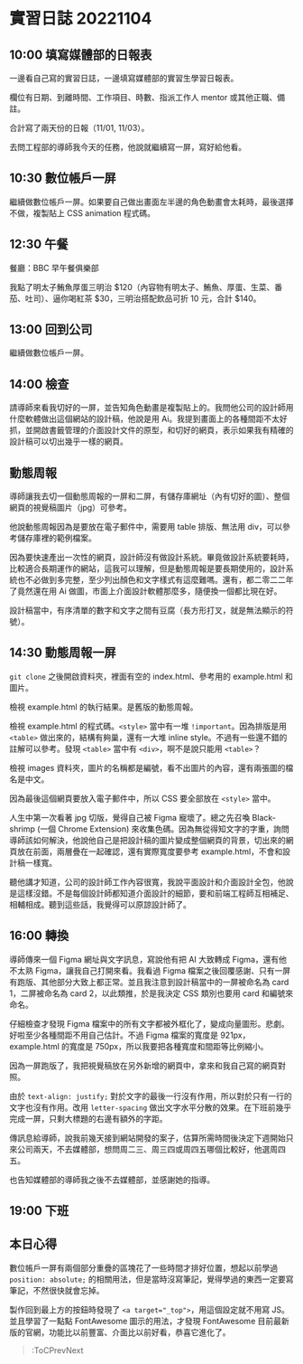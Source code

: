 # 實習日誌 20221104

## 10:00 填寫媒體部的日報表

一邊看自己寫的實習日誌，一邊填寫媒體部的實習生學習日報表。

欄位有日期、到離時間、工作項目、時數、指派工作人 mentor 或其他正職、備註。

合計寫了兩天份的日報（11/01, 11/03）。

去問工程部的導師我今天的任務，他說就繼續寫一屏，寫好給他看。

## 10:30 數位帳戶一屏

繼續做數位帳戶一屏。如果要自己做出畫面左半邊的角色動畫會太耗時，最後選擇不做，複製貼上 CSS animation 程式碼。

## 12:30 午餐

餐廳：BBC 早午餐俱樂部

我點了明太子鮪魚厚蛋三明治 $120（內容物有明太子、鮪魚、厚蛋、生菜、番茄、吐司）、逼你喝紅茶 $30，三明治搭配飲品可折 10 元，合計 $140。

## 13:00 回到公司

繼續做數位帳戶一屏。

## 14:00 檢查

請導師來看我切好的一屏，並告知角色動畫是複製貼上的。我問他公司的設計師用什麼軟體做出這個網站的設計稿，他說是用 Ai。我提到畫面上的各種間距不太好抓，並開啟書籤管理的介面設計文件的原型，和切好的網頁，表示如果我有精確的設計稿可以切出幾乎一樣的網頁。

## 動態周報

導師讓我去切一個動態周報的一屏和二屏，有儲存庫網址（內有切好的圖）、整個網頁的視覺稿圖片（jpg）可參考。

他說動態周報因為是要放在電子郵件中，需要用 table 排版、無法用 div，可以參考儲存庫裡的範例檔案。

因為要快速產出一次性的網頁，設計師沒有做設計系統。畢竟做設計系統要耗時，比較適合長期運作的網站，這我可以理解，但是動態周報是要長期使用的，設計系統也不必做到多完整，至少列出顏色和文字樣式有這麼難嗎。還有，都二零二二年了竟然還在用 Ai 做圖，市面上介面設計軟體那麼多，隨便換一個都比現在好。

設計稿當中，有序清單的數字和文字之間有豆腐（長方形打叉，就是無法顯示的符號）。

## 14:30 動態周報一屏

`git clone` 之後開啟資料夾，裡面有空的 index.html、參考用的 example.html 和圖片。

檢視 example.html 的執行結果。是舊版的動態周報。

檢視 example.html 的程式碼。`<style>` 當中有一堆 `!important`。因為排版是用 `<table>` 做出來的，結構有夠巢，還有一大堆 inline style。不過有一些還不錯的註解可以參考。發現 `<table>` 當中有 `<div>`，啊不是說只能用 `<table>`？

檢視 images 資料夾，圖片的名稱都是編號，看不出圖片的內容，還有兩張圖的檔名是中文。

因為最後這個網頁要放入電子郵件中，所以 CSS 要全部放在 `<style>` 當中。

人生中第一次看著 jpg 切版，覺得自己被 Figma 寵壞了。總之先召喚 Black-shrimp (一個 Chrome Extension) 來收集色碼。因為無從得知文字的字重，詢問導師該如何解決，他說他自己是把設計稿的圖片變成整個網頁的背景，切出來的網頁放在前面，兩層疊在一起確認，還有實際寬度要參考 example.html，不會和設計稿一樣寬。

聽他講才知道，公司的設計師工作內容很寬，我說平面設計和介面設計全包，他說是這樣沒錯。不是每個設計師都知道介面設計的細節，要和前端工程師互相補足、相輔相成。聽到這些話，我覺得可以原諒設計師了。

## 16:00 轉換

導師傳來一個 Figma 網址與文字訊息，寫說他有把 AI 大致轉成 Figma，還有他不太熟 Figma，讓我自己打開來看。我看過 Figma 檔案之後回覆感謝、只有一屏有跑版、其他部分大致上都正常。並且我注意到設計稿當中的一屏被命名為 card 1，二屏被命名為 card 2，以此類推，於是我決定 CSS 類別也要用 card 和編號來命名。

仔細檢查才發現 Figma 檔案中的所有文字都被外框化了，變成向量圖形。悲劇。好啦至少各種間距不用自己估計。不過 Figma 檔案的寬度是 921px，example.html 的寬度是 750px，所以我要把各種寬度和間距等比例縮小。

因為一屏跑版了，我把視覺稿放在另外新增的網頁中，拿來和我自己寫的網頁對照。

由於 `text-align: justify;` 對於文字的最後一行沒有作用，所以對於只有一行的文字也沒有作用。改用 `letter-spacing` 做出文字水平分散的效果。在下班前幾乎完成一屏，只剩大標題的右邊有額外的字距。

傳訊息給導師，說我前幾天接到網站開發的案子，估算所需時間後決定下週開始只來公司兩天，不去媒體部，想問周二三、周三四或周四五哪個比較好，他選周四五。

也告知媒體部的導師我之後不去媒體部，並感謝她的指導。

## 19:00 下班

## 本日心得

數位帳戶一屏有兩個部分重疊的區塊花了一些時間才排好位置，想起以前學過 `position: absolute;` 的相關用法，但是當時沒寫筆記，覺得學過的東西一定要寫筆記，不然很快就會忘掉。

製作回到最上方的按鈕時發現了 `<a target="_top">`，用這個設定就不用寫 JS。並且學習了一點點 FontAwesome 圖示的用法，才發現 FontAwesome 目前最新版的官網，功能比以前豐富、介面比以前好看，恭喜它進化了。

> :ToCPrevNext